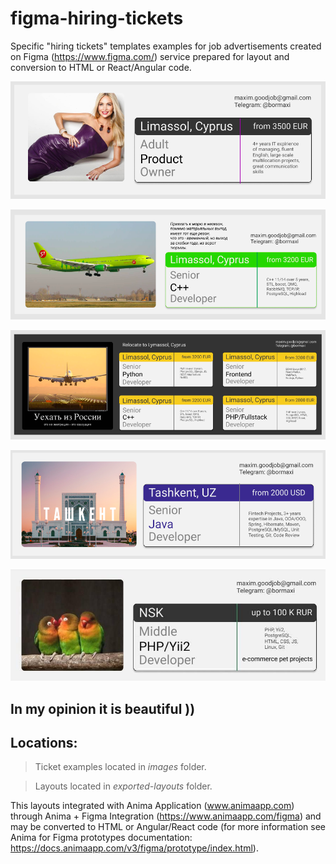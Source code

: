 # figma-hiring-tickets

Specific "hiring tickets" templates examples for job advertisements created on Figma (https://www.figma.com/) service prepared for layout and conversion to HTML or React/Angular code.

![alt text](images/ortnec-adult-product.png "Ortnec Adult Product Owner")

![alt text](images/exness-cpp.png "Excess C++")

![alt text](images/exness-evacuation.png "Excess Evacuation")

![alt text](images/improve-uz-java.png "Improve UZ Java")

![alt text](images/parrots.jpg "Parrots")

## In my opinion it is beautiful ))

## Locations:

> Ticket examples located in *images* folder.

> Layouts located in *exported-layouts* folder.

This layouts integrated with Anima Application (www.animaapp.com) through Anima + Figma Integration (https://www.animaapp.com/figma) and may be converted to HTML or Angular/React code (for more information see Anima for Figma prototypes documentation: https://docs.animaapp.com/v3/figma/prototype/index.html).